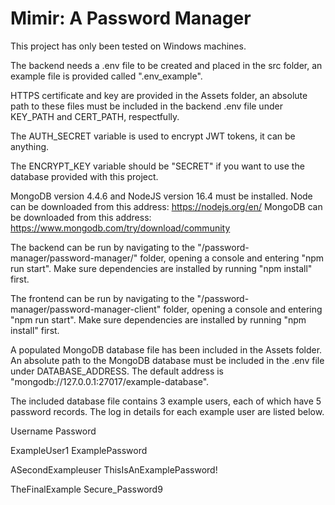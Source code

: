 # Mimir: A Password Manager

This project has only been tested on Windows machines.

The backend needs a .env file to be created and placed in
the src folder, an example file is provided called ".env_example".

HTTPS certificate and key are provided in the Assets folder,
an absolute path to these files must be included in the backend
.env file under KEY_PATH and CERT_PATH, respectfully.

The AUTH_SECRET variable is used to encrypt JWT tokens, it can be
anything.

The ENCRYPT_KEY variable should be "SECRET"
if you want to use the database provided with this project.

MongoDB version 4.4.6 and NodeJS version 16.4 must be installed.
Node can be downloaded from this address: https://nodejs.org/en/
MongoDB can be downloaded from this address: https://www.mongodb.com/try/download/community

The backend can be run by navigating to the
"/password-manager/password-manager/" folder, opening a console and
entering "npm run start". Make sure dependencies are installed by
running "npm install" first.

The frontend can be run by navigating to the
"/password-manager/password-manager-client" folder, opening a console and
entering "npm run start". Make sure dependencies are installed by
running "npm install" first.

A populated MongoDB database file has been included in the Assets
folder. An absolute path to the MongoDB database must be included
in the .env file under DATABASE_ADDRESS. The default address is
"mongodb://127.0.0.1:27017/example-database".

The included database file contains 3 example users, each of which
have 5 password records. The log in details for each example user
are listed below.

Username Password

ExampleUser1 ExamplePassword

ASecondExampleuser ThisIsAnExamplePassword!

TheFinalExample Secure_Password9
